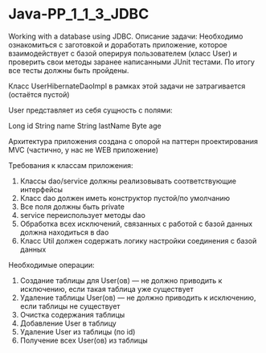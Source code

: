 # Java-PP_1_1_3_JDBC
Working with a database using JDBC.
Описание задачи:
Необходимо ознакомиться с заготовкой и доработать приложение, которое взаимодействует с базой оперируя пользователем (класс User) и проверить свои методы заранее написанными JUnit тестами. По итогу все тесты должны быть пройдены.

Класс UserHibernateDaoImpl в рамках этой задачи не затрагивается (остаётся пустой)

User представляет из себя сущность с полями:

Long id
String name
String lastName
Byte age

Архитектура приложения создана с опорой на паттерн проектирования MVC (частично, у нас не WEB приложение)

Требования к классам приложения:
1) Классы dao/service должны реализовывать соответствующие интерфейсы
2) Класс dao должен иметь конструктор пустой/по умолчанию
3) Все поля должны быть private
4) service переиспользует методы dao
5) Обработка всех исключений, связанных с работой с базой данных должна находиться в dao
6) Класс Util должен содержать логику настройки соединения с базой данных
 
Необходимые операции:
1) Создание таблицы для User(ов) — не должно приводить к исключению, если такая таблица уже существует
2) Удаление таблицы User(ов) — не должно приводить к исключению, если таблицы не существует
3) Очистка содержания таблицы
4) Добавление User в таблицу
5) Удаление User из таблицы (по id)
6) Получение всех User(ов) из таблицы
